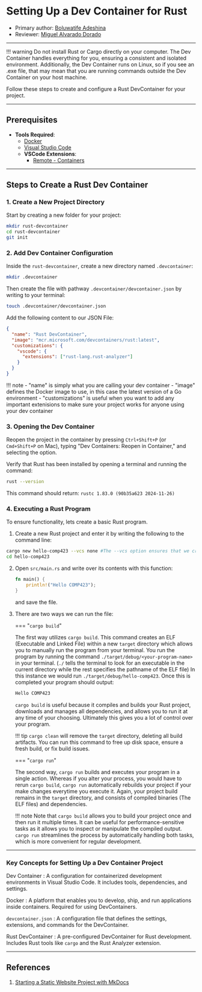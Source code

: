 # Setting Up a Dev Container for Rust

* Primary author: [Boluwatife Adeshina](https://github.com/boluwatifeda)
* Reviewer: [Miguel Alvarado Dorado](https://github.com/miguelaa123)

---

!!! warning
    Do not install Rust or Cargo directly on your computer. The Dev Container handles everything for you, ensuring a consistent and isolated environment. Additionally, the Dev Container runs on Linux, so if you see an .exe file, that may mean that you are running commands outside the Dev Container on your host machine.


Follow these steps to create and configure a Rust DevContainer for your project.

---

## Prerequisites
- **Tools Required**:
    - [Docker](https://www.docker.com/)
    - [Visual Studio Code](https://code.visualstudio.com/)
    - **VSCode Extensions**:
        - [Remote - Containers](https://marketplace.visualstudio.com/items?itemName=ms-vscode-remote.remote-containers)

---

## Steps to Create a Rust Dev Container

### 1. Create a New Project Directory
Start by creating a new folder for your project:
```bash
mkdir rust-devcontainer
cd rust-devcontainer
git init
```

### 2. Add Dev Container Configuration
Inside the ```rust-devcontainer```, create a new directory named ```.devcontainer```:
```bash 
mkdir .devcontainer
```
Then create the file with pathway ```.devcontainer/devcontainer.json``` by writing to your terminal:
```bash
touch .devcontainer/devcontainer.json
```
Add the following content to our JSON File:
```json
{
  "name": "Rust DevContainer",
  "image": "mcr.microsoft.com/devcontainers/rust:latest",
  "customizations": {
    "vscode": {
      "extensions": ["rust-lang.rust-analyzer"]
    }
  } 
}
```
!!! note
    - "name" is simply what you are calling your dev container
    - "image" defines the Docker image to use, in this case the latest version of a Go environment
    - "customizations" is useful when you want to add any important extenisions to make sure your project works for anyone using your dev container

### 3. Opening the Dev Container
Reopen the project in the container by pressing ```Ctrl+Shift+P``` (or ```Cmd+Shift+P``` on Mac), typing "Dev Containers: Reopen in Container," and selecting the option.

Verify that Rust has been installed by opening a terminal and running the command: 
```bash
rust --version
```
This command should return: ```rustc 1.83.0 (90b35a623 2024-11-26)```

### 4. Executing a Rust Program
To ensure functionality, lets create a basic Rust program.

1. Create a new Rust project and enter it by writing the following to the command line:
```bash
cargo new hello-comp423 --vcs none #The --vcs option ensures that we create a new project without automatically creating a new git repository
cd hello-comp423
```

2. Open ```src/main.rs``` and write over its contents with this function:
    ```rust
    fn main() {
        println!("Hello COMP423");
    }
    ```
    and save the file.

3. There are two ways we can run the file:

    === "```cargo build```"

    The first way utilizes ```cargo build```. This command creates an ELF (Executable and Linked File) within a new ```target``` directory which allows you to manually run the program from your terminal. You run the program by running the command ```./target/debug/<your-program-name>``` in your terminal. (```./``` tells the terminal to look for an executable in the current directory while the rest specifies the pathname of the ELF file) In this instance we would run ```./target/debug/hello-comp423```. Once this is completed your program should output:
    ```bash
    Hello COMP423
    ```
    ```cargo build``` is useful because it compiles and builds your Rust project, downloads and manages all dependencies, and allows you to run it at any time of your choosing. Ultimately this gives you a lot of control over your program.

    !!! tip
        ```cargo clean``` will remove the ```target``` directory, deleting all build artifacts. You can run this command to free up disk space, ensure a fresh build, or fix build issues.

    === "```cargo run```"

    The second way, ```cargo run``` builds and executes your program in a single action. Whereas if you alter your process, you would have to rerun ```cargo build```, ```cargo run``` automatically rebuilds your project if your make changes everytime you execute it. Again, your project build remains in the ```target``` directory, and consists of compiled binaries (The ELF files) and dependencies.

    !!! note
        Note that ```cargo build``` allows you to build your project once and then run it multiple times. It can be useful for performance-sensitive tasks as it allows you to inspect or manipulate the compiled output. ```cargo run``` streamlines the process by automatically handling both tasks, which is more convenient for regular development.

---
### Key Concepts for Setting Up a Dev Container Project

Dev Container
: A configuration for containerized development environments in Visual Studio Code. It includes tools, dependencies, and settings.

Docker
: A platform that enables you to develop, ship, and run applications inside containers. Required for using DevContainers.

`devcontainer.json`
: A configuration file that defines the settings, extensions, and commands for the DevContainer.

Rust DevContainer
: A pre-configured DevContainer for Rust development. Includes Rust tools like `cargo` and the Rust Analyzer extension.

---
## References
1. [Starting a Static Website Project with MkDocs](https://comp423-25s.github.io/resources/MkDocs/tutorial/#step-2-add-requirementstxt-python-dependency-configuration)